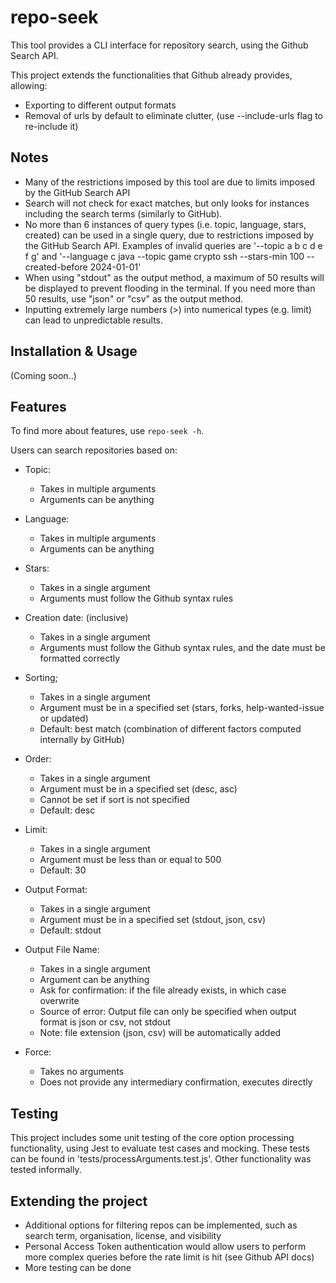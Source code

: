 # repo-seek

This tool provides a CLI interface for repository search, using the Github Search API.

This project extends the functionalities that Github already provides, allowing:
- Exporting to different output formats
- Removal of urls by default to eliminate clutter, (use --include-urls flag to re-include it)

## Notes

- Many of the restrictions imposed by this tool are due to limits imposed by the GitHub Search API
- Search will not check for exact matches, but only looks for instances including the search terms (similarly to GitHub).
- No more than 6 instances of query types (i.e. topic, language, stars, created) can be used in a single query, due to restrictions imposed by the GitHub Search API. Examples of invalid queries are '--topic a b c d e f g' and '--language c java --topic game crypto ssh --stars-min 100 --created-before 2024-01-01'
- When using "stdout" as the output method, a maximum of 50 results will be displayed to prevent flooding in the terminal. If you need more than 50 results, use "json" or "csv" as the output method.
- Inputting extremely large numbers (>) into numerical types (e.g. limit) can lead to unpredictable results.

## Installation & Usage

(Coming soon..)

## Features

To find more about features, use `repo-seek -h`.

Users can search repositories based on:

- Topic:
  - Takes in multiple arguments
  - Arguments can be anything

- Language:
  - Takes in multiple arguments
  - Arguments can be anything

- Stars:
  - Takes in a single argument
  - Arguments must follow the Github syntax rules

- Creation date: (inclusive)
  - Takes in a single argument
  - Arguments must follow the Github syntax rules, and the date must be formatted correctly

- Sorting;
  - Takes in a single argument
  - Argument must be in a specified set (stars, forks, help-wanted-issue or updated)
  - Default: best match (combination of different factors computed internally by GitHub)

- Order:
  - Takes in a single argument
  - Argument must be in a specified set (desc, asc)
  - Cannot be set if sort is not specified
  - Default: desc

- Limit:
  - Takes in a single argument
  - Argument must be less than or equal to 500
  - Default: 30

- Output Format:
  - Takes in a single argument
  - Argument must be in a specified set (stdout, json, csv)
  - Default: stdout

- Output File Name:
  - Takes in a single argument
  - Argument can be anything
  - Ask for confirmation: if the file already exists, in which case overwrite
  - Source of error: Output file can only be specified when output format is json or csv, not stdout
  - Note: file extension (json, csv) will be automatically added

- Force:
  - Takes no arguments
  - Does not provide any intermediary confirmation, executes directly

## Testing

This project includes some unit testing of the core option processing functionality, using Jest to evaluate test cases and mocking. These tests can be found in 'tests/processArguments.test.js'. Other functionality was tested informally.

## Extending the project

- Additional options for filtering repos can be implemented, such as search term, organisation, license, and visibility
- Personal Access Token authentication would allow users to perform more complex queries before the rate limit is hit (see Github API docs)
- More testing can be done